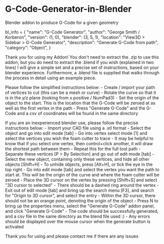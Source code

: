 # G-Code-Generator-in-Blender
Blender addon to produce G-Code for a given geometry

bl_info = {
    "name": "G-Code Generator",
    "author": "George Smith / Korberon",
    "version": (1, 0),
    "blender": (3, 5, 1),
    "location": "View3D > Sidebar > G-Code Generator",
    "description": "Generate G-Code from path",
    "category": "Object",
}


Thank you for using my Addon!
You don't need to extract the .zip to use this addon, but you do need to extract the .blend if you wish (explained in two lines)
I will give a simple set and a precise set of instructions, based on your blender experience.
Furthermore, a .blend file is supplied that walks through the process in detail using an example piece.

Please follow the simplified instructions below:
	- Create / import your path of vertices to cut (this can be a mesh or curve)
	- Rotate the curve so that it is in the y/z plane (looking from x positive / NumPad3)
	- Set the origin of the object to the start. This is the location that the G-Code will be zeroed at as well as the first vertex in the path
	- Press "Generate G-Code" and the G-Code and a csv of coordinates will be found in the same directory

If you are an inexperienced blender use, please follow the precise instructions below:
	- Import your CAD file using a .stl format
	- Select the object and go into edit mode [tab]
	- Go into vertex select mode [1] and select the vertices you wish the foam cutter to trace
		  - It may be helpful to know that if you select one vertex, then control+click another, it will draw the shortest path between them
		  - Repeat this for the full tool path
	- Separate these vertices [P > By Selection] and go out of edit mode [tab]
	- Select the new object, containing only these vertices, and hide all other objects [Shift+H]
		  - To unhide objects, press [Alt+H], or tick the eye in the top right
	- Go into edit mode [tab] and select the vertex you want the path to start at. This will be the origin of the curve and where the foam cutter will be zeroed
	- Place the 3D cursor on the vertex by pressing [Shift+S] and select "3D cursor to selected"
		  - There should be a dashed ring around the vertex
	- Exit out of edit mode [tab] and bring up the search menu [F3], and search for "Origin to 3D cursor", and select the entry
	- Within the 3D cursor, there should not be an orange point, denoting the origin of the object
	- Press N to bring up the properties menu, select the "Generate G-Code" addon panel, and click "Generate G-Code"
	- The code should be successfully generated, and a csv file in the same directory as the blend file used :)
		  - Any errors should be displayed over the mouse cursor when the generate button is activated

Thank you for using and please contact me if there are any issues
